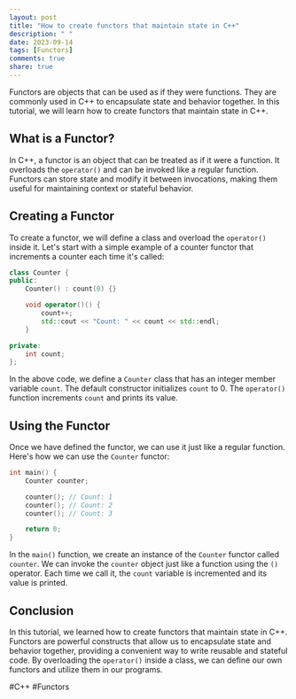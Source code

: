 ```yaml
---
layout: post
title: "How to create functors that maintain state in C++"
description: " "
date: 2023-09-14
tags: [Functors]
comments: true
share: true
---
```


Functors are objects that can be used as if they were functions. They are commonly used in C++ to encapsulate state and behavior together. In this tutorial, we will learn how to create functors that maintain state in C++.

## What is a Functor?

In C++, a functor is an object that can be treated as if it were a function. It overloads the `operator()` and can be invoked like a regular function. Functors can store state and modify it between invocations, making them useful for maintaining context or stateful behavior.

## Creating a Functor

To create a functor, we will define a class and overload the `operator()` inside it. Let's start with a simple example of a counter functor that increments a counter each time it's called:

```cpp
class Counter {
public:
    Counter() : count(0) {}

    void operator()() {
        count++;
        std::cout << "Count: " << count << std::endl;
    }

private:
    int count;
};
```

In the above code, we define a `Counter` class that has an integer member variable `count`. The default constructor initializes `count` to 0. The `operator()` function increments `count` and prints its value.

## Using the Functor

Once we have defined the functor, we can use it just like a regular function. Here's how we can use the `Counter` functor:

```cpp
int main() {
    Counter counter;

    counter(); // Count: 1
    counter(); // Count: 2
    counter(); // Count: 3

    return 0;
}
```

In the `main()` function, we create an instance of the `Counter` functor called `counter`. We can invoke the `counter` object just like a function using the `()` operator. Each time we call it, the `count` variable is incremented and its value is printed.

## Conclusion

In this tutorial, we learned how to create functors that maintain state in C++. Functors are powerful constructs that allow us to encapsulate state and behavior together, providing a convenient way to write reusable and stateful code. By overloading the `operator()` inside a class, we can define our own functors and utilize them in our programs.

#C++ #Functors